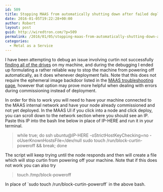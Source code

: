 ```yaml
---
id: 509
title: Stopping MAAS from automatically shutting down after failed deploy
date: 2016-01-05T19:22:28+00:00
author: Robert
layout: post
guid: http://wiredtron.com/?p=509
permalink: /2016/01/05/stopping-maas-from-automatically-shutting-down-after-failed-deploy/
categories:
  - Metal as a Service
---
```

I have been attempting to debug an issue involving curtin not successfully <a href="https://code.launchpad.net/~returntoreptar/curtin/removable-drive-fixes/+merge/281707" target="_blank">finding all of the drives</a> on my machine, and during the debugging I ended up formulating a rather reliable way to stop the machine from powering off automatically, as it does whenever deployment fails. Note that this does not require the ephemeral image backdoor listed in the <a href="https://maas.ubuntu.com/docs/troubleshooting.html#debugging-ephemeral-image" target="_blank">MAAS troubleshooting page</a>, however that option may prove more helpful when dealing with errors during commissioning instead of deployment.

In order for this to work you will need to have your machine connected to the MAAS internal network and have your node already commissioned and not yet deployed. In the MAAS UI if you click into a node and click deploy, you can scroll down to the network section where you should see an IP. Paste this IP into the bash line below in place of IP-HERE and run it in your terminal.

> while true; do ssh ubuntu@IP-HERE -oStrictHostKeyChecking=no -oUserKnownHostsFile=/dev/null sudo touch /run/block-curtin-poweroff && break; done

The script will keep trying until the node responds and then will create a file which will stop curtin from powering off your machine. Note that if this does not work you can also try

> touch /tmp/block-poweroff

In place of \`sudo touch /run/block-curtin-poweroff\` in the above bash.